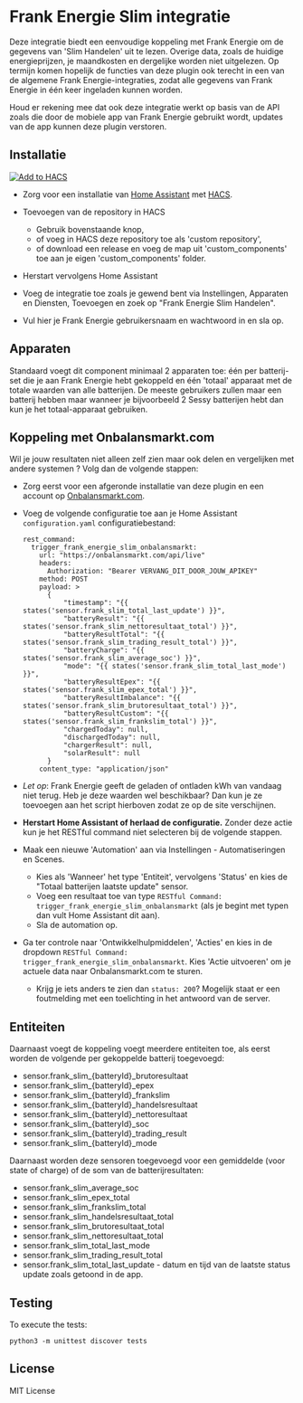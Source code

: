 # Frank Energie Slim integratie

Deze integratie biedt een eenvoudige koppeling met Frank Energie om de gegevens van 'Slim Handelen' uit te lezen. Overige data, zoals de huidige energieprijzen, je maandkosten en dergelijke worden niet uitgelezen.
Op termijn komen hopelijk de functies van deze plugin ook terecht in een van de algemene Frank Energie-integraties, zodat alle gegevens van Frank Energie in één keer ingeladen kunnen worden.

Houd er rekening mee dat ook deze integratie werkt op basis van de API zoals die door de mobiele app van Frank Energie gebruikt wordt, updates van de app kunnen deze plugin verstoren.

## Installatie

[![Add to HACS](https://img.shields.io/badge/HACS-Add%20this%20repository-blue?style=for-the-badge&logo=home-assistant)](https://my.home-assistant.io/redirect/hacs_repository/?owner=yholkamp&repository=frank-energie-slim&category=integration)

* Zorg voor een installatie van [Home Assistant](https://www.home-assistant.io/) met [HACS](https://hacs.xyz/).
* Toevoegen van de repository in HACS
  * Gebruik bovenstaande knop,
  * of voeg in HACS deze repository toe als 'custom repository',
  * of download een release en voeg de map uit 'custom_components' toe aan je eigen 'custom_components' folder.

* Herstart vervolgens Home Assistant
* Voeg de integratie toe zoals je gewend bent via Instellingen, Apparaten en Diensten, Toevoegen en zoek op "Frank Energie Slim Handelen".
* Vul hier je Frank Energie gebruikersnaam en wachtwoord in en sla op.

## Apparaten

Standaard voegt dit component minimaal 2 apparaten toe: één per batterij-set die je aan Frank Energie hebt gekoppeld en één 'totaal' apparaat met de totale waarden van alle batterijen. 
De meeste gebruikers zullen maar een batterij hebben maar wanneer je bijvoorbeeld 2 Sessy batterijen hebt dan kun je het totaal-apparaat gebruiken.

## Koppeling met Onbalansmarkt.com

Wil je jouw resultaten niet alleen zelf zien maar ook delen en vergelijken met andere systemen ? Volg dan de volgende stappen:

* Zorg eerst voor een afgeronde installatie van deze plugin en een account op [Onbalansmarkt.com](https://onbalansmarkt.com/).
* Voeg de volgende configuratie toe aan je Home Assistant `configuration.yaml` configuratiebestand: 


      rest_command:
        trigger_frank_energie_slim_onbalansmarkt:
          url: "https://onbalansmarkt.com/api/live"
          headers:
            Authorization: "Bearer VERVANG_DIT_DOOR_JOUW_APIKEY"
          method: POST
          payload: >
            {
                "timestamp": "{{ states('sensor.frank_slim_total_last_update') }}",
                "batteryResult": "{{ states('sensor.frank_slim_nettoresultaat_total') }}",
                "batteryResultTotal": "{{ states('sensor.frank_slim_trading_result_total') }}",
                "batteryCharge": "{{ states('sensor.frank_slim_average_soc') }}",
                "mode": "{{ states('sensor.frank_slim_total_last_mode') }}",
                "batteryResultEpex": "{{ states('sensor.frank_slim_epex_total') }}",
                "batteryResultImbalance": "{{ states('sensor.frank_slim_brutoresultaat_total') }}",
                "batteryResultCustom": "{{ states('sensor.frank_slim_frankslim_total') }}",
                "chargedToday": null,
                "dischargedToday": null,
                "chargerResult": null,
                "solarResult": null
            }
          content_type: "application/json"

* *Let op*: Frank Energie geeft de geladen of ontladen kWh van vandaag niet terug. Heb je deze waarden wel beschikbaar? Dan kun je ze toevoegen aan het script hierboven zodat ze op de site verschijnen.
* **Herstart Home Assistant of herlaad de configuratie.** Zonder deze actie kun je het RESTful command niet selecteren bij de volgende stappen.
* Maak een nieuwe 'Automation' aan via Instellingen - Automatiseringen en Scenes.
  * Kies als 'Wanneer' het type 'Entiteit', vervolgens 'Status' en kies de "Totaal batterijen laatste update" sensor.
  * Voeg een resultaat toe van type `RESTful Command: trigger_frank_energie_slim_onbalansmarkt` (als je begint met typen dan vult Home Assistant dit aan).
  * Sla de automation op.
* Ga ter controle naar 'Ontwikkelhulpmiddelen', 'Acties' en kies in de dropdown `RESTful Command: trigger_frank_energie_slim_onbalansmarkt`. Kies 'Actie uitvoeren' om je actuele data naar Onbalansmarkt.com te sturen.
  * Krijg je iets anders te zien dan `status: 200`? Mogelijk staat er een foutmelding met een toelichting in het antwoord van de server.

## Entiteiten

Daarnaast voegt de koppeling voegt meerdere entiteiten toe, als eerst worden de volgende per gekoppelde batterij toegevoegd: 

* sensor.frank_slim_{batteryId}_brutoresultaat
* sensor.frank_slim_{batteryId}_epex
* sensor.frank_slim_{batteryId}_frankslim
* sensor.frank_slim_{batteryId}_handelsresultaat
* sensor.frank_slim_{batteryId}_nettoresultaat
* sensor.frank_slim_{batteryId}_soc
* sensor.frank_slim_{batteryId}_trading_result
* sensor.frank_slim_{batteryId}_mode

Daarnaast worden deze sensoren toegevoegd voor een gemiddelde (voor state of charge) of de som van de batterijresultaten:

* sensor.frank_slim_average_soc
* sensor.frank_slim_epex_total
* sensor.frank_slim_frankslim_total
* sensor.frank_slim_handelsresultaat_total
* sensor.frank_slim_brutoresultaat_total
* sensor.frank_slim_nettoresultaat_total
* sensor.frank_slim_total_last_mode
* sensor.frank_slim_trading_result_total
* sensor.frank_slim_total_last_update - datum en tijd van de laatste status update zoals getoond in de app.

## Testing

To execute the tests:

    python3 -m unittest discover tests


## License

MIT License
